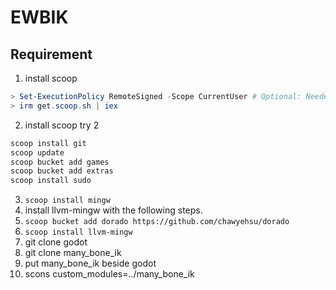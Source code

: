 # EWBIK

## Requirement

1. install scoop

```powershell
> Set-ExecutionPolicy RemoteSigned -Scope CurrentUser # Optional: Needed to run a remote script the first time
> irm get.scoop.sh | iex
```

2. install scoop try 2

```powershell
scoop install git
scoop update
scoop bucket add games
scoop bucket add extras
scoop install sudo
```

3. `scoop install mingw`
1. install llvm-mingw with the following steps.
1. `scoop bucket add dorado https://github.com/chawyehsu/dorado`
1. `scoop install llvm-mingw`
1. git clone godot
1. git clone many_bone_ik
1. put many_bone_ik beside godot
1. scons custom_modules=../many_bone_ik
